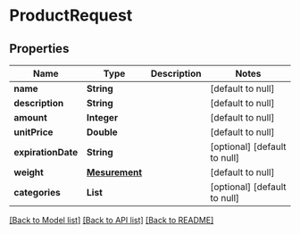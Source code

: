 # ProductRequest
## Properties

| Name | Type | Description | Notes |
|------------ | ------------- | ------------- | -------------|
| **name** | **String** |  | [default to null] |
| **description** | **String** |  | [default to null] |
| **amount** | **Integer** |  | [default to null] |
| **unitPrice** | **Double** |  | [default to null] |
| **expirationDate** | **String** |  | [optional] [default to null] |
| **weight** | [**Mesurement**](Mesurement.md) |  | [default to null] |
| **categories** | **List** |  | [optional] [default to null] |

[[Back to Model list]](../README.md#documentation-for-models) [[Back to API list]](../README.md#documentation-for-api-endpoints) [[Back to README]](../README.md)

